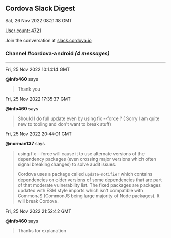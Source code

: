 ## Cordova Slack Digest
Sat, 26 Nov 2022 08:21:18 GMT

[User count: 4721](https://cordova.slack.com/)


Join the conversation at [slack.cordova.io](http://slack.cordova.io/)

### __Channel #cordova-android__ _(4 messages)_
---

Fri, 25 Nov 2022 10:14:14 GMT

__@info460__ says 
> Thank you
> 

Fri, 25 Nov 2022 17:35:37 GMT

__@info460__ says 
> Should I do full update even by using fix --force ? ( Sorry I am quite new to tooling and don't want to break stuff)
> 

Fri, 25 Nov 2022 20:44:01 GMT

__@norman137__ says 
> using fix --force will cause it to use alternate versions of the dependency packages (even crossing major versions which often signal breaking changes) to solve audit issues.
> 
> Cordova uses a package called `update-notifier` which contains dependencies on older versions of some dependencies that are part of that moderate vulnerability list. The fixed packages are packages updated with ESM style imports which isn't compatible with CommonJS (CommonJS being large majority of Node packages). It will break Cordova.
> 

Fri, 25 Nov 2022 21:52:42 GMT

__@info460__ says 
> Thanks for explanation
> 

